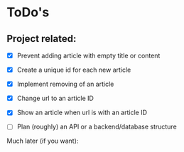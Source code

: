 # ToDo's

## Project related:

-   [x] Prevent adding article with empty title or content
-   [x] Create a unique id for each new article
-   [x] Implement removing of an article
-   [x] Change url to an article ID
-   [x] Show an article when url is with an article ID

-   [ ] Plan (roughly) an API or a backend/database structure

Much later (if you want):